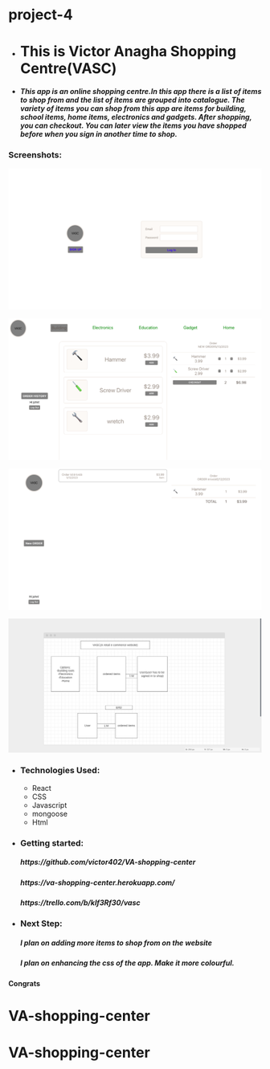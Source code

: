 # project-4

- <h1>This is Victor Anagha Shopping Centre(VASC)</h1>

- <h5>This app is an online shopping centre.In this app there is a list of items to shop from and the list of items are grouped into catalogue. The variety of items you can shop from this app are items for building, school items, home items, electronics and gadgets. After shopping, you can checkout. You can  later view the items you have shopped before when you sign in another time to shop. </h5>

### Screenshots:

![login](/login.png)

![order](/order.png)

![history](/history.png)

![ERD](/wireframe.png)

- <h3>Technologies Used:</h3>
  <ul>
    <li>React</li>
    <li>CSS</li>
    <li>Javascript</li>
    <li>mongoose</li>
    <li>Html</li>
  </ul>

- <h3>Getting started:</h3>
  <h5>https://github.com/victor402/VA-shopping-center</h5>
  <h5>https://va-shopping-center.herokuapp.com/</h5>
  <h5>https://trello.com/b/kIf3Rf30/vasc</h5>
  <h5></h5>

- <h3>Next Step:</h3>
  <h5>I plan on adding more items to shop from on the website <h5>
  <h5>I plan on enhancing the css of the app. Make it more colourful.</h5>

#### Congrats

# VA-shopping-center

# VA-shopping-center
